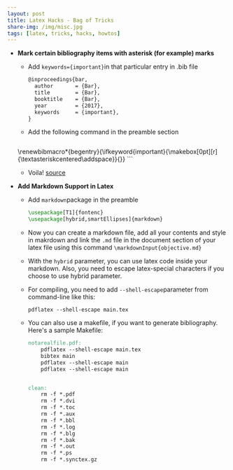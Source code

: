```yaml
---
layout: post
title: Latex Hacks - Bag of Tricks
share-img: /img/misc.jpg
tags: [latex, tricks, hacks, howtos]
---
```


- **Mark certain bibliography items with asterisk (for example) marks**

  - Add `keywords={important}`in that particular entry in .bib file

    ```tex
    @inproceedings{bar,
      author       = {Bar},
      title        = {Bar},
      booktitle    = {Bar},
      year         = {2017},
      keywords     = {important},
    }
    ```

  - Add the following command in the preamble section

      ```tex
  \renewbibmacro*{begentry}{\ifkeyword{important}{\makebox[0pt][r]{\textasteriskcentered\addspace}}{}}
      ```

  - Voila! [source](https://tex.stackexchange.com/questions/402765/how-do-i-mark-bibliography-entries-in-the-margin?rq=1)

- **Add Markdown Support in Latex**

  - Add `markdown`package in the preamble

    ```tex
    \usepackage[T1]{fontenc}
    \usepackage[hybrid,smartEllipses]{markdown}
    ```

  - Now you can create a markdown file, add all your contents and style in makrdown and link the `.md` file in the document section of your latex file using this command `\markdownInput{objective.md}`

  - With the `hybrid` parameter, you can use latex code inside your markdown. Also, you need to escape latex-special characters if you choose to use hybrid parameter.

  - For compiling, you need to add `--shell-escape`parameter from command-line like this:

    ```clike
    pdflatex --shell-escape main.tex
    ```

  - You can also use a makefile, if you want to generate bibliography. Here's a sample Makefile:

    ```makefile
    notarealfile.pdf:
    	pdflatex --shell-escape main.tex
    	bibtex main
    	pdflatex --shell-escape main
    	pdflatex --shell-escape main
    
    
    clean:
    	rm -f *.pdf
    	rm -f *.dvi
    	rm -f *.toc
    	rm -f *.aux
    	rm -f *.bbl
    	rm -f *.log
    	rm -f *.blg
    	rm -f *.bak
    	rm -f *.out
    	rm -f *.ps
    	rm -f *.synctex.gz
    ```

     